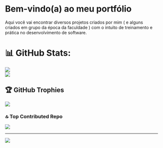 # Bem-vindo(a) ao meu portfólio
Aqui você vai encontrar diversos projetos criados por mim ( e alguns criados em grupo da época da faculdade ) com o intuito de treinamento e prática no desenvolvimento de software. 
# 📊 GitHub Stats:
![](https://github-readme-streak-stats.herokuapp.com/?user=EduRamoss3&theme=midnight-purple&hide_border=false)<br/>
![](https://github-readme-stats.vercel.app/api/top-langs/?username=EduRamoss3&theme=midnight-purple&hide_border=false&include_all_commits=true&count_private=true&layout=compact)

## 🏆 GitHub Trophies
![](https://github-profile-trophy.vercel.app/?username=EduRamoss3&theme=defaultl&no-frame=false&no-bg=true&margin-w=4&color=black)

### 🔝 Top Contributed Repo
![](https://github-contributor-stats.vercel.app/api?username=EduRamoss3&limit=5&theme=dark&combine_all_yearly_contributions=true)

---
[![](https://visitcount.itsvg.in/api?id=EduRamoss3a&icon=6&color=6)](https://visitcount.itsvg.in)

